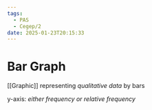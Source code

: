```yaml
---
tags:
  - PAS
  - Cegep/2
date: 2025-01-23T20:15:33
---
```


# Bar Graph

[[Graphic]] representing *qualitative data* by bars

y-axis: *either frequency or relative frequency*